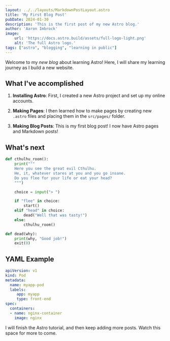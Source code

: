 ```yaml
---
layout: ../../layouts/MarkdownPostLayout.astro
title: 'My First Blog Post'
pubDate: 2024-01-30
description: 'This is the first post of my new Astro blog.'
author: 'Aaron Imbrock'
image:
    url: 'https://docs.astro.build/assets/full-logo-light.png'
    alt: 'The full Astro logo.'
tags: ["astro", "blogging", "learning in public"]
---
```


Welcome to my _new blog_ about learning Astro! Here, I will share my learning journey as I build a new website.

## What I've accomplished

1. **Installing Astro**: First, I created a new Astro project and set up my online accounts.

2. **Making Pages**: I then learned how to make pages by creating new `.astro` files and placing them in the `src/pages/` folder.

3. **Making Blog Posts**: This is my first blog post! I now have Astro pages and Markdown posts!

## What's next

```python
def cthulhu_room():
    print("""
    Here you see the great evil Cthulhu.
    He, it, whatever stares at you and you go insane.
    Do you flee for your life or eat your head?
    """)

    choice = input("> ")

    if "flee" in choice:
        start()
    elif "head" in choice:
        dead("Well that was tasty!")
    else:
        cthulhu_room()

def dead(why):
    print(why, "Good job!")
    exit(0) 
```

## YAML Example

```yaml
apiVersion: v1
kind: Pod
metadata:
  name: myapp-pod
  labels:
     app: myapp
     type: front-end
spec:
  containers:
  - name: nginx-container
    image: nginx
```

I will finish the Astro tutorial, and then keep adding more posts. Watch this space for more to come.